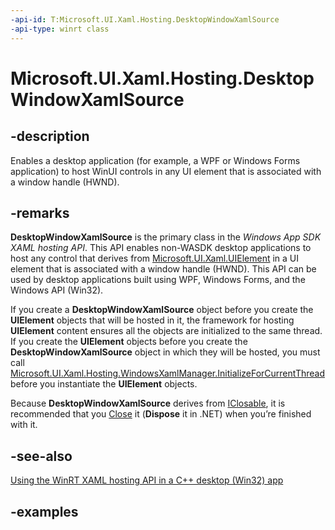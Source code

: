 ```yaml
---
-api-id: T:Microsoft.UI.Xaml.Hosting.DesktopWindowXamlSource
-api-type: winrt class
---
```


# Microsoft.UI.Xaml.Hosting.DesktopWindowXamlSource

<!--
public class DesktopWindowXamlSource : System.IDisposable
-->

## -description

Enables a desktop application (for example, a WPF or Windows Forms application) to host WinUI controls in any UI element that is associated with a window handle (HWND).

## -remarks

**DesktopWindowXamlSource** is the primary class in the *Windows App SDK XAML hosting API*. This API enables non-WASDK desktop applications to host any control that derives from [Microsoft.UI.Xaml.UIElement](../microsoft.ui.xaml/uielement.md) in a UI element that is associated with a window handle (HWND). This API can be used by desktop applications built using WPF, Windows Forms, and the Windows API (Win32).

If you create a **DesktopWindowXamlSource** object before you create the **UIElement** objects that will be hosted in it, the framework for hosting **UIElement** content ensures all the objects are initialized to the same thread. If you create the **UIElement** objects before you create the **DesktopWindowXamlSource** object in which they will be hosted, you must call [Microsoft.UI.Xaml.Hosting.WindowsXamlManager.InitializeForCurrentThread](windowsxamlmanager_initializeforcurrentthread_14911797.md) before you instantiate the **UIElement** objects.

Because **DesktopWindowXamlSource** derives from [IClosable](/uwp/api/windows.foundation.iclosable), it is recommended that you [Close](desktopwindowxamlsource_close_811482585.md) it (**Dispose** it in .NET) when you’re finished with it.

## -see-also

[Using the WinRT XAML hosting API in a C++ desktop (Win32) app](/windows/apps/desktop/modernize/using-the-xaml-hosting-api)

## -examples
